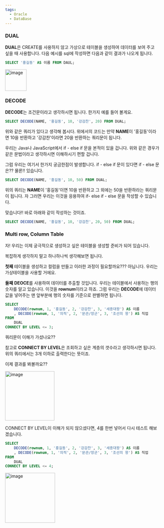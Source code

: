 ```yaml
---
tags:
  - Oracle
  - DataBase
---
```


### DUAL
**DUAL**은 CREATE를 사용하지 않고 가상으로 테이블을 생성하여 데이터를 보여 주고 싶을 때 사용합니다.
다음 예시를 sql에 작성하면 다음과 같이 결과가 나오게 됩니다.

```sql
SELECT '홍길동' AS 이름 FROM DAUL;
```

<img width="70" alt="image" src="https://github.com/SubiYoon/SubiYoon.github.io/assets/117332903/9bcac54f-f91b-4977-9eed-be666ed31724">

### DECODE
**DECODE**는 조건문이라고 생각하시면 됩니다.
한가지 예를 들어 볼게요.

```sql
SELECT DECODE(NAME, '홍길동', 10, '강감찬', 20) FROM DUAL;
```

위와 같은 쿼리가 있다고 생각해 봅시다.
위에서의 코드는 만약 **NAME**이 '홍길동'이라면 10을 반환하고 '강감찬'이라면 20을 반환하는 쿼리문이 됩니다.

우리는 Java나 JavaScript에서 if - else if 문을 본적이 있을 겁니다. 위와 같은 경우가 같은 문법이라고 생각하시면 이해하시기 편할 겁니다.

그럼 우리는 여기서 한가지 궁금한점이 발생합니다. if - else if 문이 있다면 if - else 문은??
물론!! 있습니다.
```sql
SELECT DECODE(NAME, '홍길동', 10, 50) FROM DUAL;
```

위의 쿼리는 **NAME**이 '홍길동'이면 10을 반환하고 그 외에는 50을 반환하라는 쿼리문이 됩니다.
자 그러면 우리는 이것을 응용하여 if- else if - else 문을 작성할 수 있습니다.

맞습니다!! 바로 아래와 같이 작성하는 것이죠.
```sql
SELECT DECODE(NAME, '홍길동', 10, '강감찬', 20, 50) FROM DUAL;
```

### Multi row, Column Table
자! 우리는 이제 궁극적으로 생성하고 싶은 테이블을 생성할 준비가 되어 있습니다.

복잡하게 생각하지 말고 하나하나씩 생각해보면 됩니다.

**첫째**
테이블을 생성하고 컬럼을 만들고 이러한 과정이 필요할까요??? 아닙니다. 우리는 가상테이블을 사용할 거에요.

**둘째**
**DEOCE**를 사용하여 데이터를 추출할 것입니다.
우리는 테이블에서 사용하는 행의 숫자를 알고 있습니다. 이것을 **rownum**이라고 하죠.
그럼 우리는 **DECODE**에 데이터값을 넣어주는 맨 앞부분에 행의 숫자를 기준으로 판별하면 됩니다.

```sql
SELECT
	DECODE(rownum, 1, '홍길동', 2, '강감찬', 3, '세종대왕') AS 이름
	, DECODE(rownum, 1, '의적', 2, '문관/장군', 3, '조선의 왕') AS 직업
FROM
	DUAL
CONNECT BY LEVEL <= 3;
```

쿼리문이 이해가 가셨나요??

참고로 **CONNECT BY LEVEL**은 조회하고 싶은 계층의 갯수라고 생각하시면 됩니다.
위의 쿼리에서는 3개 이하로 출력한다는 뜻이죠.

이제 결과를 봐볼까요??

<img width="161" alt="image" src="https://github.com/SubiYoon/SubiYoon.github.io/assets/117332903/c54adca2-2a3c-4efe-b231-e36ef7fb453f">

CONNECT BY LEVEL이 이해가 되지 않으셨다면, 4를 한번 넣어서 다시 테스트 해보겠습니다.
```sql
SELECT
	DECODE(rownum, 1, '홍길동', 2, '강감찬', 3, '세종대왕') AS 이름
	, DECODE(rownum, 1, '의적', 2, '문관/장군', 3, '조선의 왕') AS 직업
FROM
	DUAL
CONNECT BY LEVEL <= 4;
```
<img width="163" alt="image" src="https://github.com/SubiYoon/SubiYoon.github.io/assets/117332903/cf4641a2-8dbf-444a-ab9e-cb2075dddaba">
